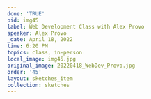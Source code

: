 ```yaml
---
done: 'TRUE'
pid: img45
label: Web Development Class with Alex Provo
speaker: Alex Provo
_date: April 18, 2022
time: 6:20 PM
topics: class, in-person
local_image: img45.jpg
original_image: 20220418_WebDev_Provo.jpg
order: '45'
layout: sketches_item
collection: sketches
---
```


